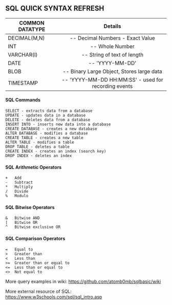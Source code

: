 ## SQL QUICK SYNTAX REFRESH

| COMMON DATATYPE        | Details          |
| ------------- |:-------------:| 
| DECIMAL(M,N)        | -- Decimal Numbers - Exact Value |
| INT          | -- Whole Number      |
| VARCHAR(l)   |-- String of text of length     |
| DATE          | -- 'YYYY-MM-DD' |
| BLOB        | -- Binary Large Object, Stores large data     |
| TIMESTAMP      |-- 'YYYY-MM-DD HH:MM:SS' - used for recording events   |


#### SQL Commands
```
SELECT - extracts data from a database
UPDATE - updates data in a database
DELETE - deletes data from a database
INSERT INTO - inserts new data into a database
CREATE DATABASE - creates a new database
ALTER DATABASE - modifies a database
CREATE TABLE - creates a new table
ALTER TABLE - modifies a table
DROP TABLE - deletes a table
CREATE INDEX - creates an index (search key)
DROP INDEX - deletes an index
````
#### SQL Arithmetic Operators
```
+	Add	
-	Subtract	
*	Multiply	
/	Divide	
%	Modulo
```
#### SQL Bitwise Operators
```
&	Bitwise AND
|	Bitwise OR
^	Bitwise exclusive OR
```
#### SQL Comparison Operators
```
=	Equal to	
>	Greater than	
<	Less than	
>=	Greater than or equal to	
<=	Less than or equal to	
<>	Not equal to	
```

More query examples in wiki: https://github.com/atomb0mb/sqlbasic/wiki

More external resource of SQL: https://www.w3schools.com/sql/sql_intro.asp
